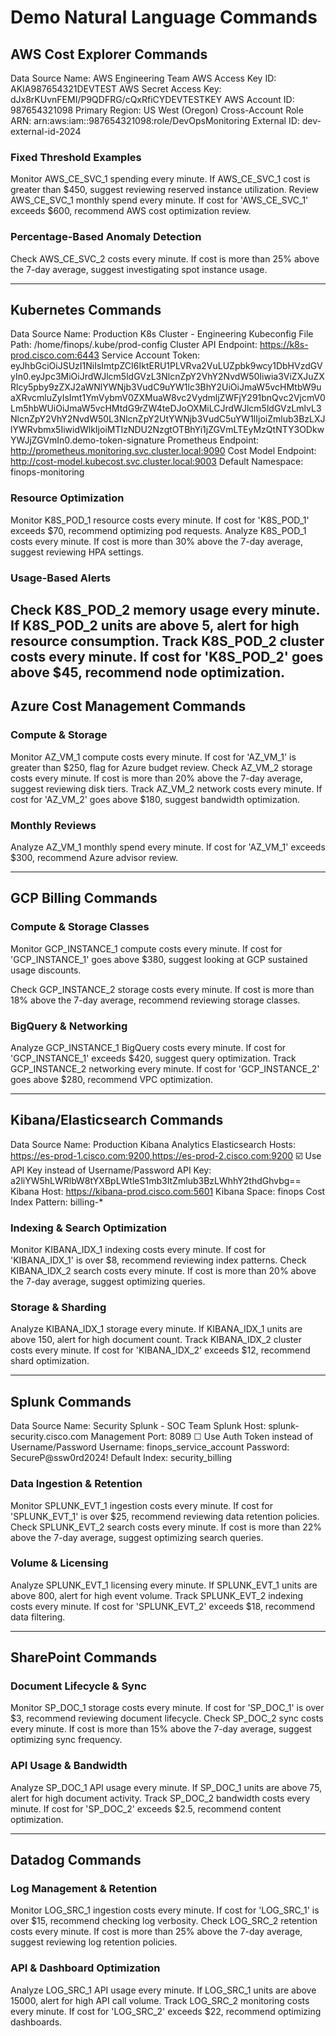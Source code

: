 # Demo Natural Language Commands

## AWS Cost Explorer Commands
Data Source Name:  AWS Engineering Team
AWS Access Key ID: AKIA987654321DEVTEST
AWS Secret Access Key: dJx8rKUvnFEMI/P9QDFRG/cQxRfiCYDEVTESTKEY
AWS Account ID: 987654321098
Primary Region: US West (Oregon)
Cross-Account Role ARN: arn:aws:iam::987654321098:role/DevOpsMonitoring
External ID: dev-external-id-2024
### Fixed Threshold Examples

Monitor AWS_CE_SVC_1 spending every minute. If AWS_CE_SVC_1 cost is greater than $450, suggest reviewing reserved instance utilization.
Review AWS_CE_SVC_1 monthly spend every minute. If cost for 'AWS_CE_SVC_1' exceeds $600, recommend AWS cost optimization review.


### Percentage-Based Anomaly Detection

Check AWS_CE_SVC_2 costs every minute. If cost is more than 25% above the 7-day average, suggest investigating spot instance usage.


---
## Kubernetes Commands
Data Source Name: Production K8s Cluster - Engineering
Kubeconfig File Path: /home/finops/.kube/prod-config
Cluster API Endpoint: https://k8s-prod.cisco.com:6443
Service Account Token: eyJhbGciOiJSUzI1NiIsImtpZCI6IktERU1PLVRva2VuLUZpbk9wcy1DbHVzdGVyIn0.eyJpc3MiOiJrdWJlcm5ldGVzL3NlcnZpY2VhY2NvdW50Iiwia3ViZXJuZXRlcy5pby9zZXJ2aWNlYWNjb3VudC9uYW1lc3BhY2UiOiJmaW5vcHMtbW9uaXRvcmluZyIsImt1YmVybmV0ZXMuaW8vc2VydmljZWFjY291bnQvc2VjcmV0Lm5hbWUiOiJmaW5vcHMtdG9rZW4teDJoOXMiLCJrdWJlcm5ldGVzLmlvL3NlcnZpY2VhY2NvdW50L3NlcnZpY2UtYWNjb3VudC5uYW1lIjoiZmlub3BzLXJlYWRvbmx5IiwidWlkIjoiMTIzNDU2NzgtOTBhYi1jZGVmLTEyMzQtNTY3ODkwYWJjZGVmIn0.demo-token-signature
Prometheus Endpoint: http://prometheus.monitoring.svc.cluster.local:9090
Cost Model Endpoint: http://cost-model.kubecost.svc.cluster.local:9003
Default Namespace: finops-monitoring
### Resource Optimization

Monitor K8S_POD_1 resource costs every minute. If cost for 'K8S_POD_1' exceeds $70, recommend optimizing pod requests.
Analyze K8S_POD_1 costs every minute. If cost is more than 30% above the 7-day average, suggest reviewing HPA settings.


### Usage-Based Alerts
Check K8S_POD_2 memory usage every minute. If K8S_POD_2 units are above 5, alert for high resource consumption.
Track K8S_POD_2 cluster costs every minute. If cost for 'K8S_POD_2' goes above $45, recommend node optimization.
---

## Azure Cost Management Commands

### Compute & Storage

Monitor AZ_VM_1 compute costs every minute. If cost for 'AZ_VM_1' is greater than $250, flag for Azure budget review.
Check AZ_VM_2 storage costs every minute. If cost is more than 20% above the 7-day average, suggest reviewing disk tiers.
Track AZ_VM_2 network costs every minute. If cost for 'AZ_VM_2' goes above $180, suggest bandwidth optimization.


### Monthly Reviews
Analyze AZ_VM_1 monthly spend every minute. If cost for 'AZ_VM_1' exceeds $300, recommend Azure advisor review.


---

## GCP Billing Commands
### Compute & Storage Classes
Monitor GCP_INSTANCE_1 compute costs every minute. If cost for 'GCP_INSTANCE_1' goes above $380, suggest looking at GCP sustained usage discounts.

Check GCP_INSTANCE_2 storage costs every minute. If cost is more than 18% above the 7-day average, recommend reviewing storage classes.


### BigQuery & Networking
Analyze GCP_INSTANCE_1 BigQuery costs every minute. If cost for 'GCP_INSTANCE_1' exceeds $420, suggest query optimization.
Track GCP_INSTANCE_2 networking every minute. If cost for 'GCP_INSTANCE_2' goes above $280, recommend VPC optimization.


---

## Kibana/Elasticsearch Commands
Data Source Name: Production Kibana Analytics
Elasticsearch Hosts: https://es-prod-1.cisco.com:9200,https://es-prod-2.cisco.com:9200
☑️ Use API Key instead of Username/Password
API Key: a2liYW5hLWRlbW8tYXBpLWtleS1mb3ItZmlub3BzLWhhY2thdGhvbg==
Kibana Host: https://kibana-prod.cisco.com:5601
Kibana Space: finops
Cost Index Pattern: billing-*
### Indexing & Search Optimization
Monitor KIBANA_IDX_1 indexing costs every minute. If cost for 'KIBANA_IDX_1' is over $8, recommend reviewing index patterns.
Check KIBANA_IDX_2 search costs every minute. If cost is more than 20% above the 7-day average, suggest optimizing queries.


### Storage & Sharding
Analyze KIBANA_IDX_1 storage every minute. If KIBANA_IDX_1 units are above 150, alert for high document count.
Track KIBANA_IDX_2 cluster costs every minute. If cost for 'KIBANA_IDX_2' exceeds $12, recommend shard optimization.


---

## Splunk Commands
Data Source Name: Security Splunk - SOC Team
Splunk Host: splunk-security.cisco.com
Management Port: 8089
☐ Use Auth Token instead of Username/Password
Username: finops_service_account
Password: SecureP@ssw0rd2024!
Default Index: security_billing
### Data Ingestion & Retention
Monitor SPLUNK_EVT_1 ingestion costs every minute. If cost for 'SPLUNK_EVT_1' is over $25, recommend reviewing data retention policies.
Check SPLUNK_EVT_2 search costs every minute. If cost is more than 22% above the 7-day average, suggest optimizing search queries.


### Volume & Licensing
Analyze SPLUNK_EVT_1 licensing every minute. If SPLUNK_EVT_1 units are above 800, alert for high event volume.
Track SPLUNK_EVT_2 indexing costs every minute. If cost for 'SPLUNK_EVT_2' exceeds $18, recommend data filtering.


---

## SharePoint Commands

### Document Lifecycle & Sync
Monitor SP_DOC_1 storage costs every minute. If cost for 'SP_DOC_1' is over $3, recommend reviewing document lifecycle.
Check SP_DOC_2 sync costs every minute. If cost is more than 15% above the 7-day average, suggest optimizing sync frequency.


### API Usage & Bandwidth
Analyze SP_DOC_1 API usage every minute. If SP_DOC_1 units are above 75, alert for high document activity.
Track SP_DOC_2 bandwidth costs every minute. If cost for 'SP_DOC_2' exceeds $2.5, recommend content optimization.


---

## Datadog Commands

### Log Management & Retention
Monitor LOG_SRC_1 ingestion costs every minute. If cost for 'LOG_SRC_1' is over $15, recommend checking log verbosity.
Check LOG_SRC_2 retention costs every minute. If cost is more than 25% above the 7-day average, suggest reviewing log retention policies.


### API & Dashboard Optimization
Analyze LOG_SRC_1 API usage every minute. If LOG_SRC_1 units are above 15000, alert for high API call volume.
Track LOG_SRC_2 monitoring costs every minute. If cost for 'LOG_SRC_2' exceeds $22, recommend optimizing dashboards.

